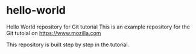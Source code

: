 # hello-world
Hello World repository for Git tutorial
This is an example repository for the Git tutoial on https://www.mozilla.com

This repository is built step by step in the tutorial.
